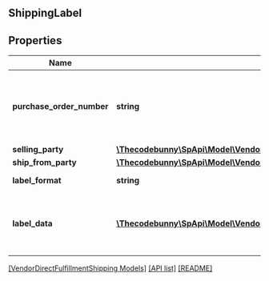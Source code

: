 ## ShippingLabel

## Properties

Name | Type | Description | Notes
------------ | ------------- | ------------- | -------------
**purchase_order_number** | **string** | This field will contain the Purchase Order Number for this order. |
**selling_party** | [**\Thecodebunny\SpApi\Model\VendorDirectFulfillmentShipping\PartyIdentification**](PartyIdentification.md) |  |
**ship_from_party** | [**\Thecodebunny\SpApi\Model\VendorDirectFulfillmentShipping\PartyIdentification**](PartyIdentification.md) |  |
**label_format** | **string** | Format of the label. |
**label_data** | [**\Thecodebunny\SpApi\Model\VendorDirectFulfillmentShipping\LabelData[]**](LabelData.md) | Provides the details of the packages in this shipment. |

[[VendorDirectFulfillmentShipping Models]](../) [[API list]](../../Api) [[README]](../../../README.md)
